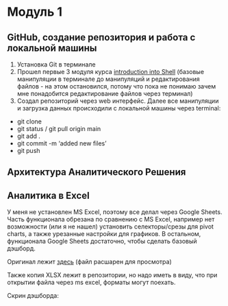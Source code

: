 
# Модуль 1

## GitHub, создание репозитория и работа с локальной машины

1. Установка Git в терминале
2. Прошел первые 3 модуля курса [introduction into Shell](https://app.datacamp.com/learn/courses/introduction-to-shell-for-data-science) (базовые манипуляции в терминале до манипуляций и редактирования файлов - на этом остановился, потому что пока не понимаю зачем мне понадобится редактирование файлов через терминал)
3. Создал репозиторий через web интерфейс. Далее все манипуляции и загрузка данных происходили с локальной машины через terminal:
  - git clone
  - git status / git pull origin main
  - git add .
  - git commit -m ‘added new files’
  - git push

## Архитектура Аналитического Решения

## Аналитика в Excel

У меня не установлен MS Excel, поэтому все делал через Google Sheets. Часть функционала обрезана по сравнению с MS Excel, например нет возможности (или я не нашел) установить селекторы/срезы для pivot charts, а также урезанные настройки для графиков. В остальном, функционала Google Sheets достаточно, чтобы сделать базовый дэшборд.

Оригинал лежит [здесь](https://docs.google.com/spreadsheets/d/1atxrtPlPwRZNIWuIy2sJmMBWJQiI2y0LNckrQWh70vQ/edit?usp=sharing) (файл расшарен для просмотра)

Также копия XLSX лежит в репозитории, но надо иметь в виду, что при открытии файла через ms excel, форматы могут поехать.

Скрин дэшборда:
